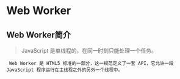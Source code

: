  #  Web Worker

##  Web Worker简介

 >   JavaScript 是单线程的，在同一时刻只能处理一个任务。
 
     Web Worker 是 HTML5 标准的一部分，这一规范定义了一套 API，它允许一段 JavaScript 程序运行在主线程之外的另外一个线程中。
